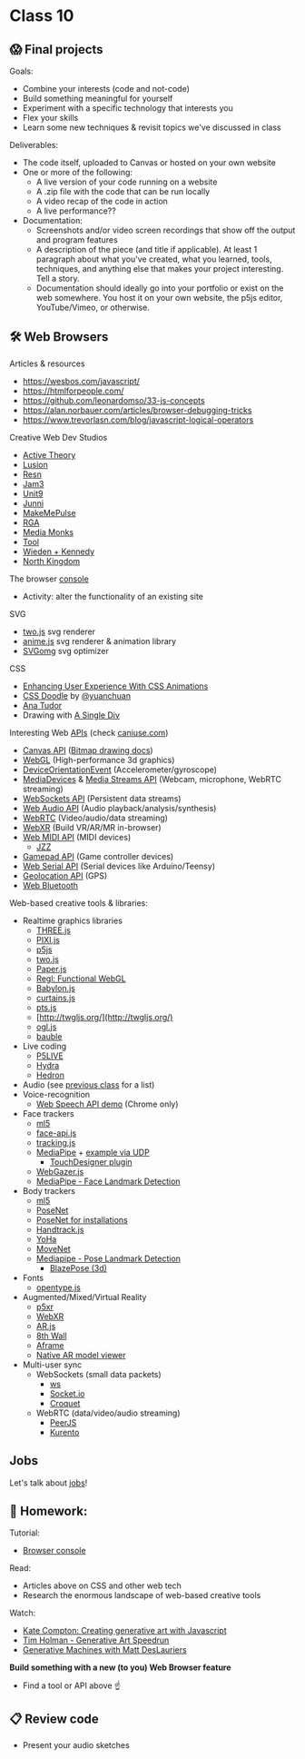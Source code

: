 # Class 10

## 😱 Final projects

Goals:

* Combine your interests (code and not-code)
* Build something meaningful for yourself
* Experiment with a specific technology that interests you
* Flex your skills
* Learn some new techniques & revisit topics we've discussed in class

Deliverables:

* The code itself, uploaded to Canvas or hosted on your own website
* One or more of the following: 
  * A live version of your code running on a website
  * A .zip file with the code that can be run locally
  * A video recap of the code in action
  * A live performance??
* Documentation:
  * Screenshots and/or video screen recordings that show off the output and program features
  * A description of the piece (and title if applicable). At least 1 paragraph about what you've created, what you learned, tools, techniques, and anything else that makes your project interesting. Tell a story.
  * Documentation should ideally go into your portfolio or exist on the web somewhere. You host it on your own website, the p5js editor, YouTube/Vimeo, or otherwise.

## 🛠️ Web Browsers

Articles & resources

* https://wesbos.com/javascript/
* https://htmlforpeople.com/
* https://github.com/leonardomso/33-js-concepts
* https://alan.norbauer.com/articles/browser-debugging-tricks
* https://www.trevorlasn.com/blog/javascript-logical-operators

Creative Web Dev Studios

* [Active Theory](https://activetheory.net/)
* [Lusion](https://lusion.co/)
* [Resn](https://resn.co.nz/)
* [Jam3](https://www.jam3.com/)
* [Unit9](https://www.unit9.com/digital)
* [Junni](https://next.junni.co.jp/)
* [MakeMePulse](https://www.makemepulse.com/)
* [RGA](https://www.rga.com/)
* [Media Monks](https://www.monks.com/)
* [Tool](https://toolofna.com/)
* [Wieden + Kennedy](https://wk.com/)
* [North Kingdom](https://www.northkingdom.com/)

The browser [console](https://creative-coding.decontextualize.com/browser-console/)

* Activity: alter the functionality of an existing site

SVG

* [two.js](https://two.js.org/) svg renderer
* [anime.js](https://animejs.com/) svg renderer & animation library
* [SVGomg](https://jakearchibald.github.io/svgomg/) svg optimizer

CSS

* [Enhancing User Experience With CSS Animations](https://stephaniewalter.design/blog/enhancing-user-experience-with-css-animations/)
* [CSS Doodle](https://css-doodle.com/) by [@yuanchuan](https://yuanchuan.dev/)
* [Ana Tudor](https://codepen.io/thebabydino)
* Drawing with [A Single Div](https://a.singlediv.com/)

Interesting Web [APIs](https://developer.mozilla.org/en-US/docs/Web/API) (check [caniuse.com](https://caniuse.com/))

* [Canvas API](https://flaviocopes.com/canvas/) ([Bitmap drawing docs](https://developer.mozilla.org/en-US/docs/Web/API/Canvas_API))
* [WebGL](https://webglfundamentals.org/) (High-performance 3d graphics)
* [DeviceOrientationEvent](https://web.dev/articles/device-orientation) (Accelerometer/gyroscope)
* [MediaDevices](https://developer.mozilla.org/en-US/docs/Web/API/MediaDevices) & [Media Streams API](https://developer.mozilla.org/en-US/docs/Web/API/Media_Streams_API) (Webcam, microphone, WebRTC streaming)
* [WebSockets API](https://developer.mozilla.org/en-US/docs/Web/API/WebSockets_API) (Persistent data streams)
* [Web Audio API](https://developer.mozilla.org/en-US/docs/Web/API/Web_Audio_API) (Audio playback/analysis/synthesis)
* [WebRTC](https://webrtc.org/) (Video/audio/data streaming)
* [WebXR](https://immersiveweb.dev/) (Build VR/AR/MR in-browser)
* [Web MIDI API](https://www.smashingmagazine.com/2018/03/web-midi-api/) (MIDI devices)
  * [JZZ](https://github.com/jazz-soft/JZZ)
* [Gamepad API](https://developer.mozilla.org/en-US/docs/Web/API/Gamepad_API) (Game controller devices)
* [Web Serial API](https://codelabs.developers.google.com/codelabs/web-serial/) (Serial devices like Arduino/Teensy)
* [Geolocation API](https://developers.google.com/web/fundamentals/native-hardware/user-location) (GPS)
* [Web Bluetooth](https://webbluetoothcg.github.io/web-bluetooth/)

Web-based creative tools & libraries:

* Realtime graphics libraries
  * [THREE.js](http://threejs.org/)
  * [PIXI.js](http://www.pixijs.com/)
  * [p5js](http://p5js.org/)
  * [two.js](https://two.js.org/)
  * [Paper.js](https://paperjs.org/)
  * [Regl: Functional WebGL](http://regl.party/)
  * [Babylon.js](https://www.babylonjs.com/)
  * [curtains.js](https://www.curtainsjs.com/)
  * [pts.js](https://ptsjs.org/)
  * [http://twgljs.org/](http://twgljs.org/)
  * [ogl.js](https://github.com/oframe/ogl)
  * [bauble](https://bauble.studio/)
* Live coding
  * [P5LIVE](https://teddavis.org/p5live/)
  * [Hydra](https://github.com/ojack/hydra)
  * [Hedron](https://github.com/nudibranchrecords/hedron)
* Audio (see [previous class](./class-09.md) for a list)
* Voice-recognition
  * [Web Speech API demo](https://mdn.github.io/web-speech-api/speech-color-changer/) (Chrome only)
* Face trackers
  * [ml5](https://editor.p5js.org/ml5/sketches)
  * [face-api.js](https://github.com/justadudewhohacks/face-api.js)
  * [tracking.js](https://trackingjs.com/)
  * [MediaPipe](https://ai.google.dev/edge/mediapipe/solutions/guide) + [example via UDP](https://github.com/madelinegannon/example-mediapipe-udp)
    * [TouchDesigner plugin](https://github.com/torinmb/mediapipe-touchdesigner)
  * [WebGazer.js](https://webgazer.cs.brown.edu/)
  * [MediaPipe - Face Landmark Detection](https://mediapipe-studio.webapps.google.com/studio/demo/face_landmarker)
* Body trackers
  * [ml5](https://editor.p5js.org/ml5/sketches)
  * [PoseNet](https://github.com/tensorflow/tfjs-models/tree/master/posenet)
  * [PoseNet for installations](https://github.com/oveddan/posenet-for-installations)
  * [Handtrack.js](https://github.com/victordibia/handtrack.js)
  * [YoHa](https://github.com/handtracking-io/yoha)
  * [MoveNet](https://blog.tensorflow.org/2021/05/next-generation-pose-detection-with-movenet-and-tensorflowjs.html)
  * [Mediapipe - Pose Landmark Detection](https://mediapipe-studio.webapps.google.com/studio/demo/pose_landmarker)
    * [BlazePose (3d)](https://blog.tensorflow.org/2021/08/3d-pose-detection-with-mediapipe-blazepose-ghum-tfjs.html)
* Fonts
  * [opentype.js](https://opentype.js.org/)
* Augmented/Mixed/Virtual Reality
  * [p5xr](https://p5xr.org/#/)
  * [WebXR](https://immersive-web.github.io/webxr/)
  * [AR.js](https://github.com/jeromeetienne/ar.js)
  * [8th Wall](https://www.8thwall.com/)
  * [Aframe](https://aframe.io)
  * [Native AR model viewer](https://cwervo.com/writing/quicklook-web/)
* Multi-user sync
  * WebSockets (small data packets)
    * [ws](https://www.npmjs.com/package/ws)
    * [Socket.io](https://socket.io)
    * [Croquet](https://www.croquet.io/)
  * WebRTC (data/video/audio streaming)
    * [PeerJS](https://github.com/peers/peerjs)
    * [Kurento](https://doc-kurento.readthedocs.io/en/stable/index.html)

## Jobs

Let's talk about [jobs](./docs/jobs.md)!

## 📝 Homework:

Tutorial:

* [Browser console](https://creative-coding.decontextualize.com/browser-console/)

Read:

* Articles above on CSS and other web tech
* Research the enormous landscape of web-based creative tools

Watch:

* [Kate Compton: Creating generative art with Javascript](https://www.youtube.com/watch?v=tJ49bTJ6fbs)
* [Tim Holman - Generative Art Speedrun](https://www.youtube.com/watch?v=4Se0_w0ISYk)
* [Generative Machines with Matt DesLauriers](https://www.youtube.com/watch?v=8Uo6zFwSO78)

**Build something with a new (to you) Web Browser feature**

* Find a tool or API above ☝️

## 📋 Review code

* Present your audio sketches
